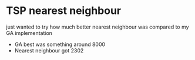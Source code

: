 # TSP nearest neighbour

just wanted to try how much better nearest neighbour was compared to my GA implementation

- GA best was something around 8000
- Nearest neighbour got 2302
